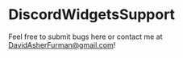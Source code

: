 # DiscordWidgetsSupport

Feel free to submit bugs here or contact me at DavidAsherFurman@gmail.com!
